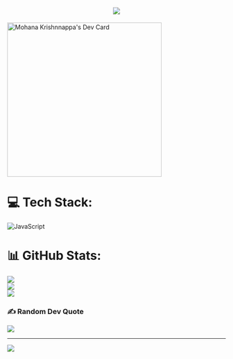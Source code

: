 <h1 align="center">
  <img
    src="https://readme-typing-svg.herokuapp.com?font=Righteous&size=35&duration=4000&color=00AE61&center=true&vCenter=true&random=false&width=500&height=70&lines=Hi+There!+%F0%9F%91%8B;I'm+Mohana+Krishnnappa!;JavaScript+Web+Developer;and+WordPress+Designer;" />
</h1>

<a href="https://app.daily.dev/mohanakrishnnappa"><img src="https://api.daily.dev/devcards/v2/fHjOJiyaUv3FVNWdtxK2M.png?r=mha&type=default" width="356" alt="Mohana Krishnnappa's Dev Card"/></a>

# 💻 Tech Stack:
![JavaScript](https://img.shields.io/badge/javascript-%23323330.svg?style=for-the-badge&logo=javascript&logoColor=%23F7DF1E)
# 📊 GitHub Stats:
![](https://github-readme-stats.vercel.app/api?username=mohanakrishnnappa&theme=gruvbox&hide_border=false&include_all_commits=true&count_private=true)<br/>
![](https://github-readme-streak-stats.herokuapp.com/?user=mohanakrishnnappa&theme=gruvbox&hide_border=false)<br/>
![](https://github-readme-stats.vercel.app/api/top-langs/?username=mohanakrishnnappa&theme=gruvbox&hide_border=false&include_all_commits=true&count_private=true&layout=compact)

### ✍️ Random Dev Quote
![](https://quotes-github-readme.vercel.app/api?type=vetical&theme=gruvbox)

---
[![](https://visitcount.itsvg.in/api?id=mohanakrishnnappa&icon=6&color=3)](https://visitcount.itsvg.in)

<!-- Proudly created with GPRM ( https://gprm.itsvg.in ) -->
